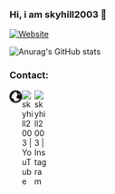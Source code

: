 ### Hi, i am skyhill2003 👋

[![Website](https://img.shields.io/website?label=skyhill2003.de&style=for-the-badge&url=http%3A%2F%2Fskyhill2003.de)](http://skyhill2003.de)

![Anurag's GitHub stats](https://github-readme-stats.vercel.app/api?username=skyhill2003&show_icons=true&theme=syntwave&hide=contribs,prs,stars)

### Contact:
[<img align="left" alt="skyhill2003.de" width="22px" src="https://raw.githubusercontent.com/iconic/open-iconic/master/svg/globe.svg" />](http://skyhill2003.de)
[<img align="left" alt="skyhill2003 | YouTube" width="22px" src="https://cdn.jsdelivr.net/npm/simple-icons@v3/icons/discord.svg" />](https://youtube.com/skyhill2003)
[<img align="left" alt="skyhill2003 | Instagram" width="22px" src="https://cdn.jsdelivr.net/npm/simple-icons@v3/icons/instagram.svg" />](https://instagram.com/skyhill2003)
